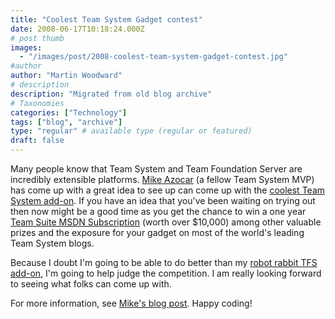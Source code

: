 ```yaml
---
title: "Coolest Team System Gadget contest"
date: 2008-06-17T10:18:24.000Z
# post thumb
images:
  - "/images/post/2008-coolest-team-system-gadget-contest.jpg"
#author
author: "Martin Woodward"
# description
description: "Migrated from old blog archive"
# Taxonomies
categories: ["Technology"]
tags: ["blog", "archive"]
type: "regular" # available type (regular or featured)
draft: false
---
```


Many people know that Team System and Team Foundation Server are incredibly extensible platforms.  [Mike Azocar](http://www.michaelazocar.com/) (a fellow Team System MVP) has come up with a great idea to see up can come up with the [coolest Team System add-on](http://www.michaelazocar.com/blog/?p=485).  If you have an idea that you've been waiting on trying out then now might be a good time as you get the chance to win a one year [Team Suite MSDN Subscription](http://msdn.microsoft.com/en-gb/subscriptions/bb841434.aspx) (worth over $10,000) among other valuable prizes and the exposure for your gadget on most of the world's leading Team System blogs.  

Because I doubt I'm going to be able to do better than my [robot rabbit TFS add-on](http://www.woodwardweb.com/gadgets/000434.html), I'm going to help judge the competition.  I am really looking forward to seeing what folks can come up with.  

For more information, see [Mike's blog post](http://www.michaelazocar.com/blog/?p=485).  Happy coding!
